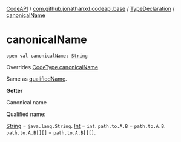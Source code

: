 [CodeAPI](../../index.md) / [com.github.jonathanxd.codeapi.base](../index.md) / [TypeDeclaration](index.md) / [canonicalName](.)

# canonicalName

`open val canonicalName: `[`String`](https://kotlinlang.org/api/latest/jvm/stdlib/kotlin/-string/index.html)

Overrides [CodeType.canonicalName](../../com.github.jonathanxd.codeapi.type/-code-type/canonical-name.md)

Same as [qualifiedName](qualified-name.md).

**Getter**

Canonical name

Qualified name:

[String](https://kotlinlang.org/api/latest/jvm/stdlib/kotlin/-string/index.html) = `java.lang.String`.
[Int](https://kotlinlang.org/api/latest/jvm/stdlib/kotlin/-int/index.html) = `int`.
`path.to.A.B` = `path.to.A.B`.
`path.to.A.B[][]` = `path.to.A.B[][]`.

